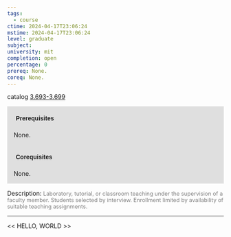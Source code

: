 ```yaml
---
tags:
  - course
ctime: 2024-04-17T23:06:24
mstime: 2024-04-17T23:06:24
level: graduate
subject: 
university: mit
completion: open
percentage: 0
prereq: None.
coreq: None.
---
```


catalog [3.693-3.699](http://student.mit.edu/catalog/m3b.html#3.699)

<span style="display: block; padding: 15px; background-color: rgb(100, 100, 100, 0.2);"><font id="m_prereq2974_0" style="display: block; font-family: Arial, sans-serif; font-weight: bold; padding: 5px">Prerequisites</font><br><span id="prereq2974_0">None.</span></span>
<span style="display: block; padding: 15px; background-color: rgb(100, 100, 100, 0.2);"><font id="m_coreq2974_0" style="display: block; font-family: Arial, sans-serif; font-weight: bold; padding: 5px">Corequisites</font><br><span id="coreq2974_0">None.</span></span>

<font style="">Description:</font>
<font style="color: grey; font-size: 0.8rem;">Laboratory, tutorial, or classroom teaching under the supervision of a faculty member. Students selected by interview. Enrollment limited by availability of suitable teaching assignments.</font>



---

<< HELLO, WORLD >>
